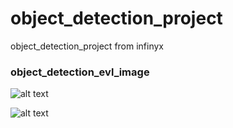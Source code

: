 # object_detection_project
object_detection_project
from infinyx

### object_detection_evl_image

![alt text](https://github.com/AI-infinyx/object_detection_project/blob/main/readme_ssd_example.jpg)

![alt text](https://github.com/AI-infinyx/object_detection_project/blob/main/gun.jpg)
